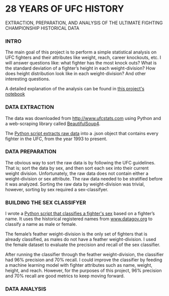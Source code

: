 # 28 YEARS OF UFC HISTORY
EXTRACTION, PREPARATION, AND ANALYSIS OF THE ULTIMATE FIGHTING CHAMPIONSHIP HISTORICAL DATA
### INTRO
The main goal of this project is to perform a simple statistical analysis on UFC fighters and their attributes like weight, reach, career knockouts, etc. I will answer questions like: what fighter has the most knock outs? What is the standard deviation of a fighter’s height in each weight-division? How does height distribution look like in each weight-division? And other interesting questions.

A detailed explanation of the analysis can be found in [this project's notebook](https://github.com/estgarci/UFC-Data-Analysis/blob/main/exploratory_analysis.ipynb)
### DATA EXTRACTION
The data was downloaded from http://www.ufcstats.com using Python and a web-scraping library called [BeautifulSoup4](https://beautiful-soup-4.readthedocs.io/en/latest/).

The [Python script extracts raw data](https://github.com/estgarci/UFC-Data-Analysis/blob/main/data/extraction/extract_fighters.py) into a .json object that contains every fighter in the UFC, from the year 1993 to present.
### DATA PREPARATION
The obvious way to sort the raw data is by following the UFC guidelines. That is; sort the data by sex, and then sort each sex into their current weight division. Unfortunately, the raw data does not contain either a weight-division or sex attribute. The raw data needed to be stratified before it was analyzed. Sorting the raw data by weight-division was trivial, however, sorting by sex required a sex-classifyer.

### BUILDING THE SEX CLASSIFYER
I wrote a [Python script that classifies a fighter's sex](https://github.com/estgarci/UFC-Data-Analysis/blob/main/name_sex_classifier/sex_classifier.py) based on a fighter’s name. It uses the historical registered names from www.datagov.org to classify a name as male or female.

The female’s feather weight-division is the only set of fighters that is already classified, as males do not have a feather weight-division. I used the female dataset to evaluate the precision and recall of the sex classifier.

After running the classifier through the feather weight-division, the classifier had 96% precision and 70% recall. I could improve the classifier by feeding a machine learning model with fighter attributes such as name, weight, height, and reach. However, for the purposes of this project, 96% precision and 70% recall are good metrics to keep moving forward.
### DATA ANALYSIS

